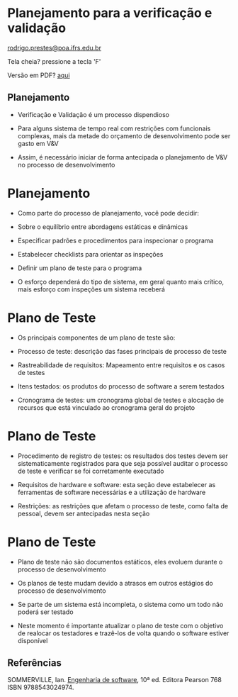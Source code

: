 # Planejamento para a verificação e validação

rodrigo.prestes@poa.ifrs.edu.br
<!-- .element: style="margin-bottom:150px;" -->

Tela cheia? pressione a tecla 'F'
<!-- .element: style="font-size: small;" -->

Versão em PDF? [aqui](?print-pdf)
<!-- .element: style="font-size: small;" -->


## Planejamento

* Verificação e Validação é um processo dispendioso
<!-- .element: class="fragment" -->
  
* Para alguns sistema de tempo real com restrições com funcionais complexas, mais da metade do orçamento de desenvolvimento pode ser gasto em V&V
<!-- .element: class="fragment" -->

* Assim, é necessário iniciar de forma antecipada o planejamento de V&V no processo de desenvolvimento
<!-- .element: class="fragment" -->


# Planejamento

* Como parte do processo de planejamento, você pode decidir:
<!-- .element: class="fragment" -->
  * Sobre o equilíbrio entre abordagens estáticas e dinâmicas
  <!-- .element: class="fragment" -->
   
  * Especificar padrões e procedimentos para inspecionar o programa
  <!-- .element: class="fragment" -->
   
  * Estabelecer checklists para orientar as inspeções
  <!-- .element: class="fragment" -->
   
  * Definir um plano de teste para o programa
  <!-- .element: class="fragment" -->

* O esforço dependerá do tipo de sistema, em geral quanto mais crítico, mais esforço com inspeções um sistema receberá
<!-- .element: class="fragment" -->


# Plano de Teste

* Os principais componentes de um plano de teste são:
<!-- .element: class="fragment" -->
  * Processo de teste: descrição das fases principais de processo de teste
  <!-- .element: class="fragment" -->
   
  * Rastreabilidade de requisitos: Mapeamento entre requisitos e os casos de testes
  <!-- .element: class="fragment" -->
   
  * Itens testados: os produtos do processo de software a serem testados
  <!-- .element: class="fragment" -->

  * Cronograma de testes: um cronograma global de testes e alocação de recursos que está vinculado ao cronograma geral do projeto
  <!-- .element: class="fragment" -->


# Plano de Teste

* Procedimento de registro de testes: os resultados dos testes devem ser sistematicamente registrados para que seja possível auditar o processo de teste e verificar se foi corretamente executado
<!-- .element: class="fragment" -->
  
* Requisitos de hardware e software: esta seção deve estabelecer as ferramentas de software necessárias e a utilização de hardware
<!-- .element: class="fragment" -->

* Restrições: as restrições que afetam o processo de teste, como falta de pessoal, devem ser antecipadas nesta seção
<!-- .element: class="fragment" -->


# Plano de Teste

* Plano de teste não são documentos estáticos, eles evoluem durante o processo de desenvolvimento
<!-- .element: class="fragment" -->

* Os planos de teste mudam devido a atrasos em outros estágios do processo de desenvolvimento
<!-- .element: class="fragment" -->

* Se parte de um sistema está incompleta, o sistema como um todo não poderá ser testado
<!-- .element: class="fragment" -->

* Neste momento é importante atualizar o plano de teste com o objetivo de realocar os testadores e trazê-los de volta quando o software estiver disponível
<!-- .element: class="fragment" -->


## Referências

SOMMERVILLE, Ian. [Engenharia de software](https://biblioteca.ifrs.edu.br/pergamum_ifrs/biblioteca_s/acesso_login.php?cod_acervo_acessibilidade=5030950&acesso=aHR0cHM6Ly9taWRkbGV3YXJlLWJ2LmFtNC5jb20uYnIvU1NPL2lmcnMvOTc4ODU0MzAyNDk3NA==&label=acesso%20restrito), 10ª ed. Editora Pearson 768 ISBN 9788543024974.  